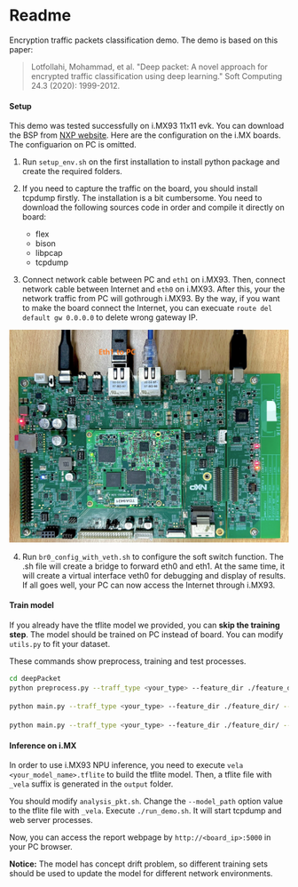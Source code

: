 # Readme
Encryption traffic packets classification demo.
The demo is based on this paper:

> Lotfollahi, Mohammad, et al. "Deep packet: A novel approach for encrypted traffic classification using deep learning." Soft Computing 24.3 (2020): 1999-2012.

#### Setup

This demo was tested successfully on i.MX93 11x11 evk. You can download the BSP from [NXP website](https://www.nxp.com/design/design-center/software/embedded-software/i-mx-software/embedded-linux-for-i-mx-applications-processors:IMXLINUX). Here are the configuration on the i.MX boards. The configuarion on PC is omitted.

1. Run `setup_env.sh` on the first installation to install python package and create the required folders.

 2. If you need to capture the traffic on the board, you should install tcpdump firstly. The installation is a bit cumbersome. You need to download the following sources code in order and compile it directly on board:
	- flex
	- bison
	- libpcap
	- tcpdump

3. Connect network cable between PC and `eth1` on i.MX93. Then, connect network cable between Internet and `eth0` on i.MX93. After this, your the network traffic from PC will gothrough i.MX93. By the way, if you want to make the board connect the Internet, you can execuate `route del default gw 0.0.0.0` to delete wrong gateway IP.

![imx93](./imx93.png)

4. Run `br0_config_with_veth.sh` to configure the soft switch function. The .sh file will create a bridge to forward eth0 and eth1. At the same time, it will create a virtual interface veth0 for debugging and display of results. If all goes well, your PC can now access the Internet through i.MX93.
#### Train model
If you already have the tflite model we provided, you can **skip the training step**.
The model should be trained on PC instead of  board.
You can modify `utils.py` to fit your dataset.

These commands show preprocess, training and test processes.
```bash
cd deepPacket
python preprocess.py --traff_type <your_type> --feature_dir ./feature_dir --pcap_dir /path/to/pcaps/

python main.py --traff_type <your_type> --feature_dir ./feature_dir/ --output_dir ./output_dir/ --mode train

python main.py --traff_type <your_type> --feature_dir ./feature_dir/ --output_dir ./output_dir/ --mode test
```
  
#### Inference on i.MX
In order to use i.MX93 NPU inference, you need to execute `vela <your_model_name>.tflite` to build the tflite model.
Then, a tflite file with `_vela` suffix is generated in the `output` folder.

You should modify `analysis_pkt.sh`. Change the `--model_path` option value to the tflite file with `_vela`.
Execute `./run_demo.sh`. 
It will start tcpdump and web server processes.

Now, you can access the report webpage by `http://<board_ip>:5000` in your PC browser.

**Notice:** The model has concept drift problem, so different training sets should be used to update the model for different network environments.